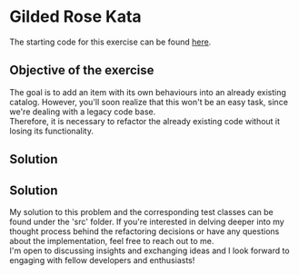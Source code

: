# Gilded Rose Kata
The starting code for this exercise can be found [here](https://github.com/emilybache/GildedRose-Refactoring-Kata).

## Objective of the exercise
The goal is to add an item with its own behaviours into an already existing catalog. However, you'll soon realize that this won't be an easy task, since we're dealing with a legacy code base.  
Therefore, it is necessary to refactor the already existing code without it losing its functionality.

## Solution
## Solution
My solution to this problem and the corresponding test classes can be found under the 'src' folder. If you're interested in delving deeper into my thought process behind the refactoring decisions or have any questions about the implementation, feel free to reach out to me.  
I'm open to discussing insights and exchanging ideas and I look forward to engaging with fellow developers and enthusiasts!
